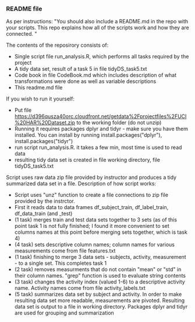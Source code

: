 ### README file

As per instructions: "You should also include a README.md in the repo with your scripts. This repo explains how all of the scripts work and how they are connected. "

The contents of the reposirory consists of:
* Single script file run_analysis.R, which performs all tasks required by the project
* A tidy data set, result of a task 5 in file tidyDS_task5.txt
* Code book in file CodeBook.md which includes description of what transformations were done as well as variable descriptions
* This readme.md file

If you wish to run it yourself:
* Put file https://d396qusza40orc.cloudfront.net/getdata%2Fprojectfiles%2FUCI%20HAR%20Dataset.zip to the working folder (do not unzip)
* Running it requires packages dplyr and tidyr - make sure you have them installed. You can install by running install.packages("dplyr"), install.packages("tidyr")
* run script run_analysis.R. it takes a few min, most time is used to read data
* resulting tidy data set is created in file working directory, file tidyDS_task5.txt

Script uses raw data zip file provided by instructor and produces a tidy summarized data set in a file. Description of how script works:
* Script uses "unz" function to create a file connections to zip file provided by the instrctor. 
* First it reads data to data frames df_subject_train, df_label_train, df_data_train (and _test)
* (1 task) merges train and test data sets together to 3 sets (as of this point task 1 is not fully finished; I found it more convenient to set columns names at this point before merging sets together, which is task 4)
* (4 task) sets descriptive column names; column names for various measurements come from file features.txt
* (1 task) finishing to merge 3 data sets - subjects, activity, measurement - to a single set. This completes task 1
* (2 task) removes measurments that do not contain "mean" or "std" in their column names. "grep" function is used to evaluate string contents
* (3 task) changes the activity index (valued 1-6) to a descriptive activity name. Activity names come from file activity_labels.txt
* (5 task) summarizes data set by subject and activity. In order to make resulting data set more readable, measurements are pivoted. Resulting data set is output to a file in working directory. Packages dplyr and tidyr are used for grouping and summarization
